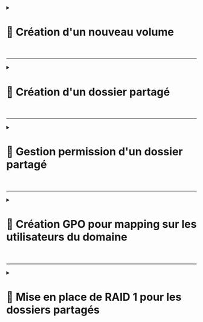 <details>
<summary><h1>🎯 Création d'un nouveau volume<h1></summary>


</details>

---

<details>
<summary><h1>🎯 Création d'un dossier partagé<h1></summary>

</details>

---

<details>
<summary><h1>🎯 Gestion permission d'un dossier partagé<h1></summary>

</details>

---

<details>
<summary><h1>🎯 Création GPO pour mapping sur les utilisateurs du domaine<h1></summary>

</details>

---


<details>
<summary><h1>🎯 Mise en place de RAID 1 pour les dossiers partagés<h1></summary>


![Capture d'écran 2024-12-19 124151](https://github.com/user-attachments/assets/a82dca85-29b4-4beb-9064-f73ad3a57388)
![Capture d'écran 2024-12-19 124442](https://github.com/user-attachments/assets/b8c1b47d-fcfc-4170-930b-e577e9c556ab)
![Capture d'écran 2024-12-19 124511](https://github.com/user-attachments/assets/738e0517-559c-4a9c-9ef3-2c3716bb9551)
![Capture d'écran 2024-12-19 124618](https://github.com/user-attachments/assets/c593b9e9-456d-4564-a039-4dbeecf20daa)
![Capture d'écran 2024-12-19 124627](https://github.com/user-attachments/assets/fba1e53b-8ad7-49a3-a977-31520fe12840)
![Capture d'écran 2024-12-19 124647](https://github.com/user-attachments/assets/f20cc8af-fb91-4369-9141-6ea8823d895e)
![Capture d'écran 2024-12-19 124756](https://github.com/user-attachments/assets/a8d650ff-db97-4fcc-ab2e-dc0d73422165)
![Capture d'écran 2024-12-19 124940](https://github.com/user-attachments/assets/1568ad12-5fd9-4650-a4f1-dae5dd1ecabb)
![Capture d'écran 2024-12-19 135133](https://github.com/user-attachments/assets/39cde198-6361-472e-a0fd-686cb6067ef1)








</details>
